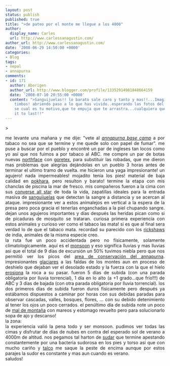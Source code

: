 ```yaml
---
layout: post
status: publish
published: true
title: ">de pateo por el monte me llegue a los 4000"
author:
  display_name: Carles
  url: http://www.carlessanagustin.com/
author_url: http://www.carlessanagustin.com/
date: '2008-06-29 14:50:00 +0000'
categories:
- Blog
tags:
- nepal
- annapurna
comments:
- id: 171
  author: Aborigen
  author_url: http://www.blogger.com/profile/13352914981848664159
  date: '2008-07-10 20:55:00 +0000'
  content: ">Sanguijuelas!! lo barato sale caro y tanto y mas!!...Imaginacion dando
    timbos! abriendo paso a lo que has vivido..esperando las fotos del recorrido...no
    se cual es tu motivo,que te empuja que te arrastra...cualquiera que sea...!!built
    it to last!!"
---
```

<p>><a href="/images/posts/image00001.jpg"><img src="/images/posts/image00001.jpg?w=300" alt="" border="0" /></a>
<div style="text-align:justify;">me levante una ma&ntilde;ana y me dije: "vete al <a href="http://en.wikipedia.org/wiki/Annapurna"><span style="font-style:italic;">annapurna base camp</span></a> a por tabaco no sea que se termine y me quede solo con papel de fumar". me puse a buscar por el pueblo y encontr&eacute; un par de ingleses tan locos como yo as&iacute; que nos fuimos a por tabaco al ABC. me compre un par de botas nuevas <a href="http://www.thenorthface.com/">northface</a> con <a href="http://es.wikipedia.org/wiki/Goretex">goretex</a>, para substituir las robadas, que me dieron mas problemas que alegr&iacute;as dej&aacute;ndolas en un pueblo 3 horas antes de terminar el ultimo tramo de vuelta. me hicieron una yaga impresionante! un agujero! nada impermeables! mojadito tenia los pies! material de baja calidad en <a href="http://es.wikipedia.org/wiki/Pokhara">pokhara</a>, pero resulton y barato! termine la etapa con mis chanclas de piscina la mar de fresco. mis compa&ntilde;eros fueron a la cima con sus <a href="http://only-sneakers.ru/wp-content/uploads/2008/03/converse-all-star-chuck-taylor-hi.jpg">converse all star</a> de toda la vida, zapatillas ideales para la entrada masiva de <a href="http://es.wikipedia.org/wiki/Sanguijuela">sanguijuelas</a> que detectan la sangre a distancia y se acercan al ataque. impresionante ver a estos animalejos en vertical a la espera de la presa pero poca gracia el tenerlas enganchadas a la piel chupando sangre. dejan unos agujeros importantes y d&iacute;as despu&eacute;s las heridas pican como si de picaduras de mosquito se trataran. curiosa primera experiencia con estos animales y curioso ver como el tabaco las mata! si es que al final sera verdad lo de que el tabaco mata. recordad su parecido con los <a href="http://en.wikipedia.org/wiki/Rickshaw">rickshaws</a> de india, animales de la misma especie creo.<br /><a href="/images/posts/img_07182.jpg"><img src="/images/posts/img_07182.jpg?w=300" alt="" border="0" /></a>la ruta fue un poco accidentada pero no f&iacute;sicamente, solamente climatologicamente. aqu&iacute; es el <a href="http://en.wikipedia.org/wiki/Monsoon">monsoon</a> y eso significa lluvias y mas lluvias as&iacute; que el total de 9 d&iacute;as de excursi&oacute;n un 50% tuvimos niebla pero que nos permiti&oacute; ver los picos del <a href="http://www.south-asia.com/Kingmah/tonproj.htm">area de conservaci&oacute;n del annapurna</a>. impresionantes <a href="http://en.wikipedia.org/wiki/Glacier">glaciares</a> a las faldas de los montes aun en proceso de deshielo que dejaban ver el desolado estado y la fuerza con la que el hielo <a href="http://es.wikipedia.org/wiki/Erosion">erosiona</a> la roca a su pasar. fueron 5 d&iacute;as de subida (con una parada obligatoria por lluvia torrencial), 1 d&iacute;a en lo alto (a +1 grado...que fr&iacute;o!!!) de ABC y 3 d&iacute;as de bajada (con otra parada obligatoria por lluvia torrencial). los dos primeros d&iacute;as de subida fueron duros f&iacute;sicamente pero despu&eacute;s ya est&aacute;bamos dispuestos a caminar por horas con sus debidas paradas para observar cascadas, valles, bosques, flores, ... con su debido detenimiento al tener los ojos un poco cerrados. el pen&uacute;ltimo d&iacute;a de subida note un poco de <a href="http://es.wikipedia.org/wiki/Mal_de_monta%C3%B1a">mal de monta&ntilde;a</a> con mareos y estomago revuelto pero para solucionarlo sopa de ajo y descanso!<br /><a href="/images/posts/image000033.jpg"><img src="/images/posts/image000033.jpg?w=300" alt="" border="0" /></a><br />la zona:<a href="http://www.digitalhimalaya.com/collections/himalayanmaps/images/Annapurna.jpg"><img src="http://www.digitalhimalaya.com/collections/himalayanmaps/images/Annapurna.jpg" alt="" border="0" /></a><br /><a href="/images/posts/image00004.jpg"><img src="/images/posts/image00004.jpg?w=199" alt="" border="0" /></a>la experiencia vali&oacute; la pena todo y ser monsoon. pudimos ver todas las cimas y disfrutar de d&iacute;as de nubes en contra del esperado sol de verano a 4000m de altitud. nos pegamos tal harton de <a href="http://es.wikipedia.org/wiki/Sudor">sudar</a> que termine apestando constantemente por una bacteria sudorosa en los pies y torso as&iacute; que con mucho cari&ntilde;o y <a href="http://es.wikipedia.org/wiki/Talco">talco</a> me saque la peste de encima aunque por estos parajes la sudor es constante y mas aun cuando es verano.<br />saludos!</div>
